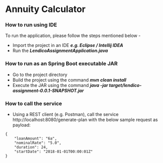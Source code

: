 # Annuity Calculator

### How to run using IDE
To run the application, please follow the steps mentioned below -
* Import the project in an IDE ___e.g. Eclipse / Intellij IDEA___
* Run the ___LendicoAssignmentApplication.java___

### How to run as an Spring Boot executable JAR
* Go to the project directory
* Build the project using the command ___mvn clean install___
* Execute the JAR using the command ___java -jar target/lendico-assignment-0.0.1-SNAPSHOT.jar___

### How to call the service
* Using a REST client (e.g. Postman), call the service http://localhost:8080/generate-plan with the below sample request as payload:
```
{
    "loanAmount": "6a",
    "nominalRate": "5.0",
    "duration": 24,
    "startDate": "2018-01-01T00:00:01Z"
}
```
